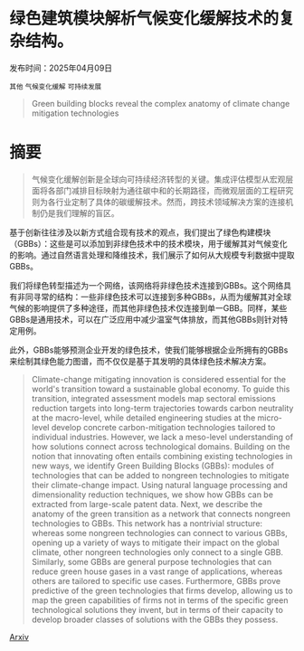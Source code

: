 # 绿色建筑模块解析气候变化缓解技术的复杂结构。

发布时间：2025年04月09日

`其他` `气候变化缓解` `可持续发展`

> Green building blocks reveal the complex anatomy of climate change mitigation technologies

# 摘要

> 气候变化缓解创新是全球向可持续经济转型的关键。集成评估模型从宏观层面将各部门减排目标映射为通往碳中和的长期路径，而微观层面的工程研究则为各行业定制了具体的碳缓解技术。然而，跨技术领域解决方案的连接机制仍是我们理解的盲区。

基于创新往往涉及以新方式组合现有技术的观点，我们提出了绿色构建模块（GBBs）：这些是可以添加到非绿色技术中的技术模块，用于缓解其对气候变化的影响。通过自然语言处理和降维技术，我们展示了如何从大规模专利数据中提取GBBs。

我们将绿色转型描述为一个网络，该网络将非绿色技术连接到GBBs。这个网络具有非同寻常的结构：一些非绿色技术可以连接到多种GBBs，从而为缓解其对全球气候的影响提供了多种途径，而其他非绿色技术仅连接到单一GBB。同样，某些GBBs是通用技术，可以在广泛应用中减少温室气体排放，而其他GBBs则针对特定用例。

此外，GBBs能够预测企业开发的绿色技术，使我们能够根据企业所拥有的GBBs来绘制其绿色能力图谱，而不仅仅是基于其发明的具体绿色技术解决方案。


> Climate-change mitigating innovation is considered essential for the world's transition toward a sustainable global economy. To guide this transition, integrated assessment models map sectoral emissions reduction targets into long-term trajectories towards carbon neutrality at the macro-level, while detailed engineering studies at the micro-level develop concrete carbon-mitigation technologies tailored to individual industries. However, we lack a meso-level understanding of how solutions connect across technological domains. Building on the notion that innovating often entails combining existing technologies in new ways, we identify Green Building Blocks (GBBs): modules of technologies that can be added to nongreen technologies to mitigate their climate-change impact. Using natural language processing and dimensionality reduction techniques, we show how GBBs can be extracted from large-scale patent data. Next, we describe the anatomy of the green transition as a network that connects nongreen technologies to GBBs. This network has a nontrivial structure: whereas some nongreen technologies can connect to various GBBs, opening up a variety of ways to mitigate their impact on the global climate, other nongreen technologies only connect to a single GBB. Similarly, some GBBs are general purpose technologies that can reduce green house gases in a vast range of applications, whereas others are tailored to specific use cases. Furthermore, GBBs prove predictive of the green technologies that firms develop, allowing us to map the green capabilities of firms not in terms of the specific green technological solutions they invent, but in terms of their capacity to develop broader classes of solutions with the GBBs they possess.

[Arxiv](https://arxiv.org/abs/2504.06834)